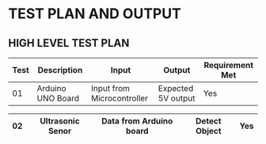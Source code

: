 # TEST PLAN AND OUTPUT

## HIGH LEVEL TEST PLAN

|Test |Description |Input |Output |Requirement Met|
|--|-------------|------|------|---|
|01|Arduino UNO Board|Input from Microcontroller|Expected 5V output|Yes|

|02|Ultrasonic Senor|Data from Arduino board|Detect Object|Yes|
|----|-------------|------|------|-----------------|
